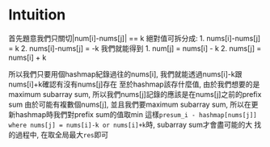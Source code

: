 # Intuition

首先題意我們只關切|num[i]-nums[j]| == k
絕對值可拆分成:
    1. nums[i]-nums[j] = k
    2. nums[i]-nums[j] = -k
我們就能得到
    1. num[j] = nums[i] - k
    2. nums[j] = nums[i] + k
    
所以我們只要用個hashmap紀錄過往的nums[i], 我們就能透過nums[i]-k跟nums[i]+k確認有沒有nums[j]存在
至於hashmap該存什麼值, 由於我們想要的是maximum subarray sum, 所以我們nums[j]記錄的應該是在nums[j]之前的prefix sum
由於可能有複數個nums[j], 並且我們要maximum subarray sum, 所以在更新hashmap時我們對prefix sum的值取min
這樣`presum_i - hashmap[nums[j]] where nums[j] = nums[i]-k or nums[i]+k`時, subarray sum才會盡可能的大
找的過程中, 在取全局最大`res`即可
        